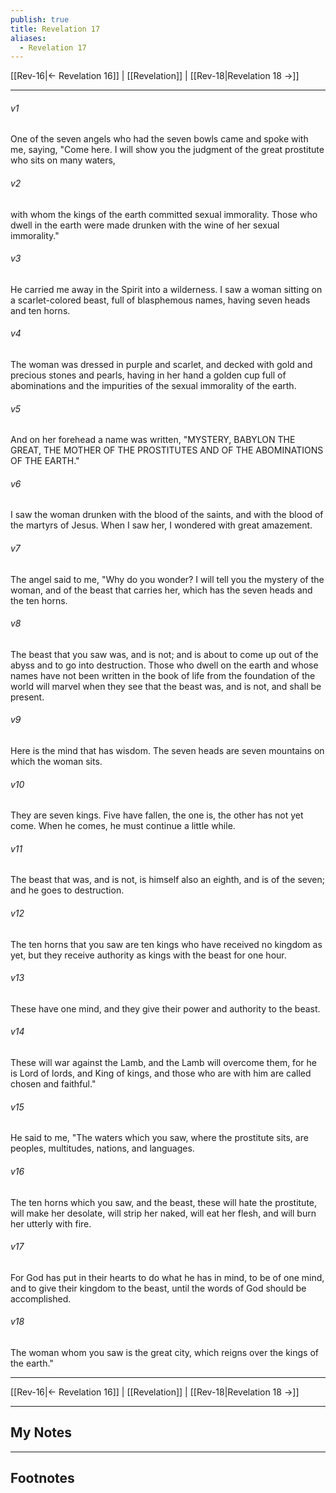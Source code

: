 ```yaml
---
publish: true
title: Revelation 17
aliases:
  - Revelation 17
---
```


[[Rev-16|← Revelation 16]] | [[Revelation]] | [[Rev-18|Revelation 18 →]]
***



###### v1 
One of the seven angels who had the seven bowls came and spoke with me, saying, "Come here. I will show you the judgment of the great prostitute who sits on many waters, 

###### v2 
with whom the kings of the earth committed sexual immorality. Those who dwell in the earth were made drunken with the wine of her sexual immorality." 

###### v3 
He carried me away in the Spirit into a wilderness. I saw a woman sitting on a scarlet-colored beast, full of blasphemous names, having seven heads and ten horns. 

###### v4 
The woman was dressed in purple and scarlet, and decked with gold and precious stones and pearls, having in her hand a golden cup full of abominations and the impurities of the sexual immorality of the earth. 

###### v5 
And on her forehead a name was written, "MYSTERY, BABYLON THE GREAT, THE MOTHER OF THE PROSTITUTES AND OF THE ABOMINATIONS OF THE EARTH." 

###### v6 
I saw the woman drunken with the blood of the saints, and with the blood of the martyrs of Jesus. When I saw her, I wondered with great amazement. 

###### v7 
The angel said to me, "Why do you wonder? I will tell you the mystery of the woman, and of the beast that carries her, which has the seven heads and the ten horns. 

###### v8 
The beast that you saw was, and is not; and is about to come up out of the abyss and to go into destruction. Those who dwell on the earth and whose names have not been written in the book of life from the foundation of the world will marvel when they see that the beast was, and is not, and shall be present. 

###### v9 
Here is the mind that has wisdom. The seven heads are seven mountains on which the woman sits. 

###### v10 
They are seven kings. Five have fallen, the one is, the other has not yet come. When he comes, he must continue a little while. 

###### v11 
The beast that was, and is not, is himself also an eighth, and is of the seven; and he goes to destruction. 

###### v12 
The ten horns that you saw are ten kings who have received no kingdom as yet, but they receive authority as kings with the beast for one hour. 

###### v13 
These have one mind, and they give their power and authority to the beast. 

###### v14 
These will war against the Lamb, and the Lamb will overcome them, for he is Lord of lords, and King of kings, and those who are with him are called chosen and faithful." 

###### v15 
He said to me, "The waters which you saw, where the prostitute sits, are peoples, multitudes, nations, and languages. 

###### v16 
The ten horns which you saw, and the beast, these will hate the prostitute, will make her desolate, will strip her naked, will eat her flesh, and will burn her utterly with fire. 

###### v17 
For God has put in their hearts to do what he has in mind, to be of one mind, and to give their kingdom to the beast, until the words of God should be accomplished. 

###### v18 
The woman whom you saw is the great city, which reigns over the kings of the earth."

***
[[Rev-16|← Revelation 16]] | [[Revelation]] | [[Rev-18|Revelation 18 →]]

---
## My Notes

---
## Footnotes